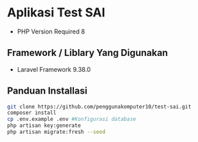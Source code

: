 # Aplikasi Test SAI
- PHP Version Required 8

## Framework / Liblary Yang Digunakan
* Laravel Framework 9.38.0

## Panduan Installasi
```bash
git clone https://github.com/penggunakomputer10/test-sai.git
composer install
cp .env.example .env #Konfigurasi database
php artisan key:generate
php artisan migrate:fresh --seed
```